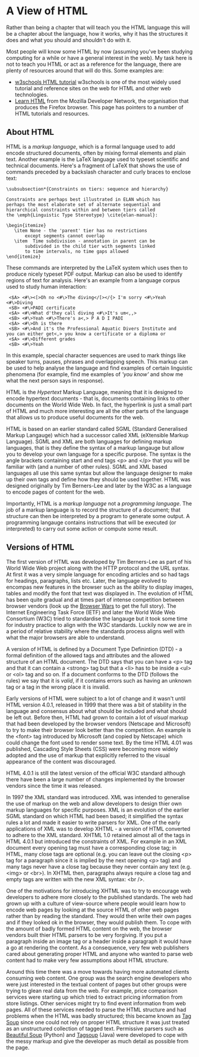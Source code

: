 

A View of HTML
==============

Rather than being a chapter that will teach you the HTML language this
will be a chapter about the language, how it works, why it has the
structures it does and what you should and shouldn't do with it.

Most people will know some HTML by now (assuming you've been studying
computing for a while or have a general interest in the web). My task
here is not to teach you HTML or act as a reference for the language,
there are plenty of resources around that will do this. Some examples
are:

-   [w3schools HTML tutorial](http://www.w3schools.com/html/default.asp)
    w3schools is one of the most widely used tutorial and reference
    sites on the web for HTML and other web technologies.
-   [Learn HTML](https://developer.mozilla.org/en-US/learn/html) from
    the Mozilla Developer Network, the organisation that produces the
    Firefox browser. This page has pointers to a number of HTML
    tutorials and resources.



About HTML
----------

HTML is a *markup language*, which is a formal language used to add
encode structured documents, often by mixing formal elements and plain
text. Another example is the LaTeX language used to typeset scientific
and technical documents. Here's a fragment of LaTeX that shows the use
of commands preceded by a backslash character and curly braces to
enclose text:

```
\subsubsection*{Constraints on tiers: sequence and hierarchy}

Constraints are perhaps best illustrated in ELAN which has 
perhaps the most elaborate set of alternate sequential and 
hierarchical constraints within and between tiers called 
the \emph{Linguistic Type Stereotype} \cite{elan-manual}:

\begin{itemize}
   \item None - the 'parent' tier has no restrictions 
       except segments cannot overlap
   \item  Time subdivision - annotation in parent can be 
       subdivided in the child tier with segments linked 
       to time intervals, no time gaps allowed
\end{itemize}
```

These commands are interpreted by the LaTeX system which uses then to
produce nicely typeset PDF output. Markup can also be used to identify
regions of text for analysis. Here's an example from a language corpus
used to study human interaction:

```
 <$A> <#\><[>Oh no <#\>The diving</[></{> I'm sorry <#\>Yeah <#\>Diving
 <$B> <#\>PADI certificate
 <$A> <#\>What d'they call diving <#\>It's um<,,>
 <$B> <#\>Yeah <#\>There's a<,> P A D I PADI
 <$A> <#\>Oh is there
 <$B> <#\>And it's the Professional Aquatic Divers Institute and
you can either get<,> you know a certificate or a diploma or
 <$A> <#\>Different grades
 <$B> <#\>Yeah
```

In this example, special character sequences are used to mark things
like speaker turns, pauses, phrases and overlapping speech. This markup
can be used to help analyse the language and find examples of certain
linguistic phenomena (for example, find me examples of *'you know'* and
show me what the next person says in response).

HTML is the *Hypertext* Markup Language, meaning that it is designed to
encode hypertext documents - that is, documents containing links to
other documents on the World Wide Web. In fact, the hyperlink is just a
small part of HTML and much more interesting are all the other parts of
the language that allows us to produce useful documents for the web.

HTML is based on an earlier standard called SGML (Standard Generalised
Markup Langauge) which had a successor called XML (eXtensible Markup
Language). SGML and XML are both languages for defining markup
languages, that is they define the syntax of a markup langauge but allow
you to develop your own language for a specific purpose. The syntax is
the angle brackets containing start and end tags &lt;p&gt; and
&lt;/p&gt; that you will be familiar with (and a number of other rules).
SGML and XML based languages all use this same syntax but allow the
language designer to make up their own tags and define how they should
be used together. HTML was designed originally by Tim Berners-Lee and
later by the W3C as a language to encode pages of content for the web.

Importantly, HTML is a *markup language* not a *programming language*.
The job of a markup language is to record the structure of a document;
that structure can then be interpreted by a program to generate some
output. A programming langauge contains instructions that will be
executed (or interpreted) to carry out some action or compute some
result.


Versions of HTML
----------------

The first version of HTML was developed by Tim Berners-Lee as part of
his World Wide Web project along with the HTTP protocol and the URL
syntax. At first it was a very simple language for encoding articles and
so had tags for headings, paragraphs, lists etc. Later, the language
evolved to encompas new features in the browser such as the ability to
display images, tables and modify the font that text was displayed in.
The evolution of HTML has been quite gradual and at times part of
intense competition between browser vendors (look up the [Browser
Wars](http://en.wikipedia.org/wiki/Browser_wars) to get the full story).
The Internet Engineering Task Force (IETF) and later the World Wide Web
Consortium (W3C) tried to standardise the langauge but it took some time
for industry practice to align with the W3C standards. Luckily now we
are in a period of relative stability where the standards process aligns
well with what the major browsers are able to understand.

A version of HTML is defined by a Document Type Definintion (DTD) - a
formal definition of the allowed tags and attributes and the allowed
structure of an HTML document. The DTD says that you can have a
&lt;p&gt; tag and that it can contain a &lt;strong&gt; tag but that a
&lt;li&gt; has to be inside a &lt;ul&gt; or &lt;ol&gt; tag and so on. If
a document conforms to the DTD (follows the rules) we say that it is
*valid*, if it contains errors such as having an unknown tag or a tag in
the wrong place it is invalid.

Early versions of HTML were subject to a lot of change and it wasn't
until HTML version 4.0.1, released in 1999 that there was a bit of
stability in the language and consensus about what should be included
and what should be left out. Before then, HTML had grown to contain a
lot of *visual* markup that had been developed by the browser vendors
(Netscape and Microsoft) to try to make their browser look better than
the competition. An example is the &lt;font&gt; tag introduced by
Microsoft (and copied by Netscape) which could change the font used to
render some text. By the time HTML 4.01 was published, Cascading Style
Sheets (CSS) were becoming more widely adopted and the use of markup
that explicitly referred to the visual appearance of the content was
discouraged.

HTML 4.0.1 is still the latest version of the official W3C standard
although there have been a large number of changes implemented by the
browser vendors since the time it was released.

In 1997 the XML standard was introduced. XML was intended to generalise
the use of markup on the web and allow developers to design thier own
markup languages for specific purposes. XML is an evolution of the
earlier SGML standard on which HTML had been based; it simplified the
syntax rules a lot and made it easier to write parsers for XML. One of
the early applications of XML was to develop XHTML - a version of HTML
converted to adhere to the XML standard. XHTML 1.0 retained almost all
of the tags in HTML 4.0.1 but introduced the constraints of XML. For
example in an XML document every opening tag must have a corresponding
close tag; in HTML, many close tags are optional (e.g. you can leave out
the closing &lt;p&gt; tag for a paragraph since it is implied by the
next opening &lt;p&gt; tag) and many tags never have a close tag because
they never contain any text (e.g. &lt;img&gt; or &lt;br&gt;). In XHTML
then, paragraphs always require a close tag and empty tags are written
with the new XML syntax: &lt;br /&gt;.

One of the motivations for introducing XHTML was to try to encourage web
developers to adhere more closely to the published standards. The web
had grown up with a culture of view-source where people would learn how
to encode web pages by looking at the source HTML of other web pages
rather than by reading the standard. They would then write their own
pages and if they looked ok in the browser, they would publish them. To
cope with the amount of badly formed HTML content on the web, the
browser vendors built thier HTML parsers to be very forgiving. If you
put a paragraph inside an image tag or a header inside a paragraph it
would have a go at rendering the content. As a consequence, very few web
publishers cared about generating proper HTML and anyone who wanted to
parse web content had to make very few assumptions about HTML structure.

Around this time there was a move towards having more automated clients
consuming web content. One group was the search engine developers who
were just interested in the textual content of pages but other groups
were trying to glean real data from the web. For example, price
comparison services were starting up which tried to extract pricing
information from store listings. Other services might try to find event
information from web pages. All of these services needed to parse the
HTML structure and had problems when the HTML was badly structured; this
became known as [Tag
Soup](http://essaysfromexodus.scripting.com/whatIsTagSoup) since one
could not rely on proper HTML structure it was just treated as an
unstructured collection of tagged text. Permissive parsers such as
[Beautiful Soup](http://www.crummy.com/software/BeautifulSoup/) (Python)
and [Tagsoup](http://home.ccil.org/~cowan/XML/tagsoup/) (Java) were
developed to cope with the messy markup and give the developer as much
detail as possible from the page.
